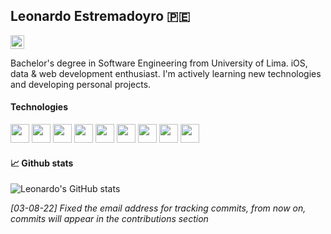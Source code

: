 
## Leonardo Estremadoyro 🇵🇪

<a href="https://www.linkedin.com/in/leonardo-estremadoyro/" target="_blank"> 
  <img align="" alt="Leonardo's LinkedIn" width="22px" src="https://raw.githubusercontent.com/peterthehan/peterthehan/master/assets/linkedin.svg" /> 
</a>

<br />

Bachelor's degree in Software Engineering from University of Lima. iOS, data & web development enthusiast. I'm actively learning new technologies and developing personal projects.

#### Technologies
<p>
<img height="30" src="https://www.vectorlogo.zone/logos/swift/swift-icon.svg" />
<img height="30" src="https://www.vectorlogo.zone/logos/javascript/javascript-icon.svg" />
<img height="30" src="https://www.vectorlogo.zone/logos/python/python-icon.svg" />
<img height="30" src="https://www.vectorlogo.zone/logos/reactjs/reactjs-icon.svg" />
<img height="30" src="https://www.vectorlogo.zone/logos/nodejs/nodejs-icon.svg" />
<img height="30" src="https://www.vectorlogo.zone/logos/git-scm/git-scm-icon.svg" />
<img height="30" src="https://www.vectorlogo.zone/logos/mysql/mysql-icon.svg" />
<img height="30" src="https://www.vectorlogo.zone/logos/mongodb/mongodb-icon.svg" />
<img height="30" src="https://www.vectorlogo.zone/logos/firebase/firebase-icon.svg" />
</p>

#### 📈 Github stats

![Leonardo's GitHub stats](https://github-readme-stats.vercel.app/api?username=estremadoyro&show_icons=true&theme=tokyonight)

*[03-08-22] Fixed the email address for tracking commits, from now on, commits will appear in the contributions section*
